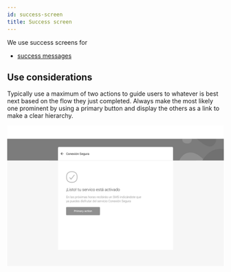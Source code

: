 ```yaml
---
id: success-screen
title: Success screen
---
```


We use success screens for

* [success messages](../feedback-scenarios/success-scenario.md)

## Use considerations

Typically use a maximum of two actions to guide users to whatever is best next based on the flow they just completed. Always make the most likely one prominent by using a primary button and display the others as a link to make a clear hierarchy.

![](../../../img/sofa_success.png)

